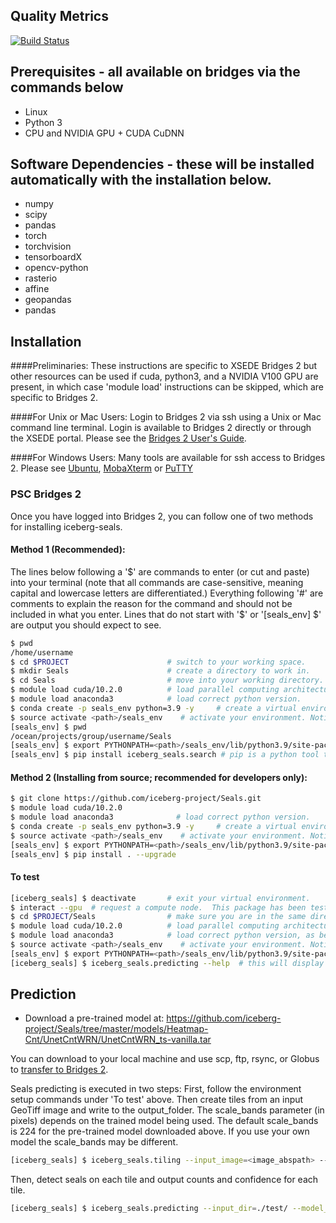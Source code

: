 ## Quality Metrics

[![Build Status](https://travis-ci.com/iceberg-project/Seals.svg?branch=devel)](https://travis-ci.com/iceberg-project/Seals)

## Prerequisites - all available on bridges via the commands below
- Linux
- Python 3
- CPU and NVIDIA GPU + CUDA CuDNN

## Software Dependencies - these will be installed automatically with the installation below.
- numpy
- scipy
- pandas
- torch
- torchvision
- tensorboardX
- opencv-python
- rasterio
- affine
- geopandas
- pandas

## Installation

####Preliminaries:
These instructions are specific to XSEDE Bridges 2 but other resources can be used if cuda, python3, and a NVIDIA V100 GPU are present, in which case 'module load' instructions can be skipped, which are specific to Bridges 2.

####For Unix or Mac Users:
Login to Bridges 2 via ssh using a Unix or Mac command line terminal. Login is available to Bridges 2 directly or through the XSEDE portal. Please see the [Bridges 2 User's Guide](https://www.psc.edu/resources/bridges-2/user-guide-2/).

####For Windows Users:
Many tools are available for ssh access to Bridges 2.  Please see [Ubuntu](https://ubuntu.com/tutorials/tutorial-ubuntu-on-windows#1-overview), [MobaXterm](https://mobaxterm.mobatek.net) or [PuTTY](https://www.chiark.greenend.org.uk/~sgtatham/putty/)

### PSC Bridges 2
Once you have logged into Bridges 2, you can follow one of two methods for installing iceberg-seals.

#### Method 1 (Recommended):  

The lines below following a '$' are commands to enter (or cut and paste) into your terminal (note that all commands are case-sensitive, meaning capital and lowercase letters are differentiated.)  Everything following '#' are comments to explain the reason for the command and should not be included in what you enter.  Lines that do not start with '$' or '[seals_env] $' are output you should expect to see.

```bash
$ pwd
/home/username
$ cd $PROJECT                      # switch to your working space.
$ mkdir Seals                      # create a directory to work in.
$ cd Seals                         # move into your working directory.
$ module load cuda/10.2.0          # load parallel computing architecture.
$ module load anaconda3            # load correct python version.
$ conda create -p seals_env python=3.9 -y     # create a virtual environment to isolate your work from the default system.
$ source activate <path>/seals_env    # activate your environment. Notice the command line prompt changes to show your environment on the next line.
[seals_env] $ pwd
/ocean/projects/group/username/Seals
[seals_env] $ export PYTHONPATH=<path>/seals_env/lib/python3.9/site-packages # set a system variable to point python to your specific code. (Replace <path> with the results of pwd command above.
[seals_env] $ pip install iceberg_seals.search # pip is a python tool to extract the requested software (iceberg_seals.search in this case) from a repository. (this may take several minutes).
```

#### Method 2 (Installing from source; recommended for developers only): 

```bash
$ git clone https://github.com/iceberg-project/Seals.git
$ module load cuda/10.2.0
$ module load anaconda3              # load correct python version.
$ conda create -p seals_env python=3.9 -y     # create a virtual environment to isolate your work from the default system.
$ source activate <path>/seals_env    # activate your environment. Notice the command line prompt changes to show your environment on the next line.
[seals_env] $ export PYTHONPATH=<path>/seals_env/lib/python3.9/site-packages # set a system variable to point python to your specific code. (Replace <path> with the results of pwd command above.
[seals_env] $ pip install . --upgrade
```

#### To test
```bash
[iceberg_seals] $ deactivate       # exit your virtual environment.
$ interact --gpu  # request a compute node.  This package has been tested on P100 GPUs on bridges, but that does not exclude any other resource that offers the same GPUs. (this may take a minute or two or more to receive an allocation).
$ cd $PROJECT/Seals                # make sure you are in the same directory where everything was set up before.
$ module load cuda/10.2.0          # load parallel computing architecture, as before.
$ module load anaconda3            # load correct python version, as before.
$ source activate <path>/seals_env    # activate your environment. Notice the command line prompt changes to show your environment on the next line.
[seals_env] $ export PYTHONPATH=<path>/seals_env/lib/python3.9/site-packages # set a system variable to point python to your specific code. (Replace <path> with the results of pwd command above.
[iceberg_seals] $ iceberg_seals.predicting --help  # this will display a help screen of available usage and parameters.
```
## Prediction
- Download a pre-trained model at: https://github.com/iceberg-project/Seals/tree/master/models/Heatmap-Cnt/UnetCntWRN/UnetCntWRN_ts-vanilla.tar 

You can download to your local machine and use scp, ftp, rsync, or Globus to [transfer to Bridges 2](https://www.psc.edu/resources/bridges-2/user-guide-2/#connecting-to-bridges-2).

Seals predicting is executed in two steps: 
First, follow the environment setup commands under 'To test' above. Then create tiles from an input GeoTiff image and write to the output_folder. The scale_bands parameter (in pixels) depends on the trained model being used.  The default scale_bands is 224 for the pre-trained model downloaded above.  If you use your own model the scale_bands may be different.
```bash
[iceberg_seals] $ iceberg_seals.tiling --input_image=<image_abspath> --output_folder=./test --bands='0' --stride=1.0 --patch_size=224 --geotiff=0

```
Then, detect seals on each tile and output counts and confidence for each tile.
```bash
[iceberg_seals] $ iceberg_seals.predicting --input_dir=./test/ --model_architecture=UnetCntWRN --hyperparameter_set=B --model_name=UnetCntWRN_ts-vanilla.tar --models_folder=saved_models --output_dir=./test_pred/
```


